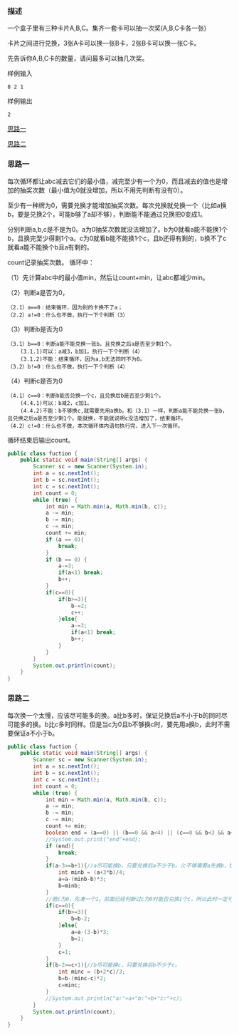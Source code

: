 ### 描述

一个盒子里有三种卡片A,B,C。集齐一套卡可以抽一次奖(A,B,C卡各一张)

卡片之间进行兑换，3张A卡可以换一张B卡，2张B卡可以换一张C卡。

先告诉你A,B,C卡的数量，请问最多可以抽几次奖。

样例输入
```
8 2 1
```
样例输出
```
2
```
[思路一](#思路一)

[思路二](#思路二)

### 思路一

每次循环都让abc减去它们的最小值，减完至少有一个为0，而且减去的值也是增加的抽奖次数（最小值为0就没增加，所以不用先判断有没有0）。

至少有一种牌为0，需要兑换才能增加抽奖次数。每次兑换就兑换一个（比如a换b，要是兑换2个，可能b够了a却不够），判断能不能通过兑换把0变成1。

分别判断a,b,c是不是为0。a为0抽奖次数就没法增加了。b为0就看a能不能换1个b，且换完至少得剩1个a。c为0就看b能不能换1个c，且b还得有剩的，b换不了c就看a能不能换个b且a有剩的。

count记录抽奖次数。
循环中：

（1）先计算abc中的最小值min，然后让count+min，让abc都减少min。

（2）判断a是否为0，

    （2.1）a==0：结束循环，因为别的卡换不了a；
    （2.2）a!=0：什么也不做，执行一下个判断（3）
（3）判断b是否为0

    （3.1）b==0：判断a能不能兑换一张b，且兑换之后a是否至少剩1个。
        (3.1.1)可以：a减3，b加1。执行一下个判断（4）
        (3.1.2)不能：结束循环，因为a,b无法同时不为0。
    （3.2）b!=0：什么也不做，执行一下个判断（4）
（4）判断c是否为0

    （4.1）c==0：判断b能否兑换一个c，且兑换后b是否至少剩1个。
        (4.4.1)可以：b减2，c加1。
        (4.4.2)不能：b不够换c,就需要先用a换b。和（3.1）一样，判断a能不能兑换一张b，且兑换之后a是否至少剩1个。能就换，不能就说明c没法增加了，结束循环。
    （4.2）c!=0：什么也不做，本次循环体内语句执行完，进入下一次循环。

循环结束后输出count。

```java
public class fuction {
    public static void main(String[] args) {
        Scanner sc = new Scanner(System.in);
        int a = sc.nextInt();
        int b = sc.nextInt();
        int c = sc.nextInt();
        int count = 0;
        while (true) {
            int min = Math.min(a, Math.min(b, c));
            a -= min;
            b -= min;
            c -= min;
            count += min;
            if (a == 0){
                break;
            }
            if (b == 0) {
                a-=3;
                if(a<1) break;
                b++;
            }
            if(c==0){
                if(b>=3){
                    b-=2;
                    c++;
                }else{
                    a-=3;
                    if(a<1) break;
                    b++;
                }
            }
        }
        System.out.println(count);
    }
}
```
### 思路二

每次换一个太慢，应该尽可能多的换。a比b多时，保证兑换后a不小于b的同时尽可能多的换。b比c多时同样。但是当c为0且b不够换c时，要先用a换b，此时不需要保证a不小于b。
```java
public class fuction {
    public static void main(String[] args) {
        Scanner sc = new Scanner(System.in);
        int a = sc.nextInt();
        int b = sc.nextInt();
        int c = sc.nextInt();
        int count = 0;
        while (true) {
            int min = Math.min(a, Math.min(b, c));
            a -= min;
            b -= min;
            c -= min;
            count += min;
            boolean end = (a==0) || (b==0 && a<4) || (c==0 && b<3 && a<4);
            //System.out.print("end"+end);
            if (end){
                break;
            }
            if(a-3>=b+1){//a尽可能换b，只要兑换后a不少于b。（c不够需要a先换b，b再换c的情况在另外的语句讨论，那种情况下不需要a不少于b）
                int minb = (a+3*b)/4;
                a=a-(minb-b)*3;
                b=minb;
            }
            //若c为0，先凑一个1。前面已经判断过c为0时能否兑换1个c，所以此时一定可以兑换。
            if(c==0){
                if(b>=3){
                    b=b-2;
                }else{
                    a=a-(3-b)*3;
                    b=1;
                }
                c=1;
            }
            if(b-2>=c+1){//b尽可能换c，只要兑换后b不少于c。
                int minc = (b+2*c)/3;
                b=b-(minc-c)*2;
                c=minc;
            }
            //System.out.println("a:"+a+"b:"+b+"c:"+c);
        }
        System.out.println(count);
    }
}
```
